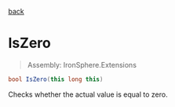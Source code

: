 ﻿

[back](/IronSphere.Extensions/types/LongExtension)

# IsZero

> Assembly: IronSphere.Extensions

```csharp
bool IsZero(this long this)
```

Checks whether the actual value is equal to zero.

 